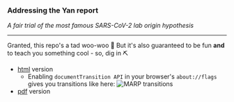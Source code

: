### Addressing the Yan report

_A fair trial of the most famous SARS-CoV-2 lab origin hypothesis_

---

Granted, this repo's a tad woo-woo :zany_face: But it's also guaranteed to be fun **and** to teach you something cool - so, dig in :pick:

-   [html](https://engelanna.github.io/addressing-the-yan-report/docs/yan_et_al_analysis.html) version
    -   Enabling `documentTransition API` in your browser's `about://flags` gives you transitions like here: ![MARP transitions](https://user-images.githubusercontent.com/13955209/180347224-3aad4a16-ac4c-4d19-a095-afbd5691adf0.gif)
-   [pdf](https://engelanna.github.io/addressing-the-yan-report/docs/yan_et_al_analysis.pdf) version
